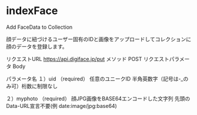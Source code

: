 # indexFace
Add  FaceData to Collection

顔データに紐づけるユーザー固有のIDと画像をアップロードしてコレクションに顔のデータを登録します。

リクエストURL https://api.digiface.jp/put
メソッド POST
リクエストパラメータ Body

パラメータ名
１）uid （required）
任意のユニークID 半角英数字（記号は-_のみ可）桁数に制限なし

２）myphoto （required）
顔JPG画像をBASE64エンコードした文字列
先頭のData-URL宣言不要(例 date:image/jpg:base64)
